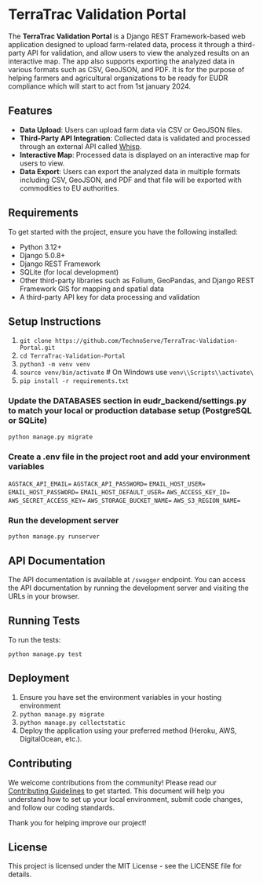 # TerraTrac Validation Portal

The **TerraTrac Validation Portal** is a Django REST Framework-based web application designed to upload farm-related data, process it through a third-party API for validation, and allow users to view the analyzed results on an interactive map. The app also supports exporting the analyzed data in various formats such as CSV, GeoJSON, and PDF. It is for the purpose of helping farmers and agricultural organizations to be ready for EUDR compliance which will start to act from 1st january 2024.

## Features

- **Data Upload**: Users can upload farm data via CSV or GeoJSON files.
- **Third-Party API Integration**: Collected data is validated and processed through an external API called [Whisp](https://whisp.openforis.org/documentation).
- **Interactive Map**: Processed data is displayed on an interactive map for users to view.
- **Data Export**: Users can export the analyzed data in multiple formats including CSV, GeoJSON, and PDF and that file will be exported with commodities to EU authorities.

## Requirements

To get started with the project, ensure you have the following installed:

- Python 3.12+
- Django 5.0.8+
- Django REST Framework
- SQLite (for local development)
- Other third-party libraries such as Folium, GeoPandas, and Django REST Framework GIS for mapping and spatial data
- A third-party API key for data processing and validation

## Setup Instructions

1. `git clone https://github.com/TechnoServe/TerraTrac-Validation-Portal.git`
2. `cd TerraTrac-Validation-Portal`
3. `python3 -m venv venv`
4. `source venv/bin/activate` # On Windows use `venv\\Scripts\\activate\`
5. `pip install -r requirements.txt`

### Update the DATABASES section in eudr_backend/settings.py to match your local or production database setup (PostgreSQL or SQLite)

`python manage.py migrate`

### Create a .env file in the project root and add your environment variables

`AGSTACK_API_EMAIL=`
`AGSTACK_API_PASSWORD=`
`EMAIL_HOST_USER=`
`EMAIL_HOST_PASSWORD=`
`EMAIL_HOST_DEFAULT_USER=`
`AWS_ACCESS_KEY_ID=`
`AWS_SECRET_ACCESS_KEY=`
`AWS_STORAGE_BUCKET_NAME=`
`AWS_S3_REGION_NAME=`

### Run the development server

`python manage.py runserver`

## API Documentation

The API documentation is available at `/swagger` endpoint. You can access the API documentation by running the development server and visiting the URLs in your browser.

## Running Tests

To run the tests:

`python manage.py test`

## Deployment

1. Ensure you have set the environment variables in your hosting environment
2. `python manage.py migrate`
3. `python manage.py collectstatic`
4. Deploy the application using your preferred method (Heroku, AWS, DigitalOcean, etc.).

## Contributing

We welcome contributions from the community! Please read our [Contributing Guidelines](./CONTRIBUTING.md) to get started. This document will help you understand how to set up your local environment, submit code changes, and follow our coding standards.

Thank you for helping improve our project!

## License

This project is licensed under the MIT License - see the LICENSE file for details.
